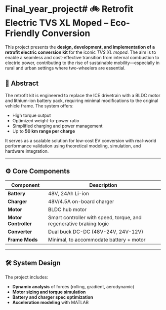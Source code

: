 # Final_year_project# 🚲 Retrofit Electric TVS XL Moped – Eco-Friendly Conversion

This project presents the **design, development, and implementation of a retrofit electric conversion kit** for the iconic *TVS XL moped*. The aim is to enable a seamless and cost-effective transition from internal combustion to electric power, contributing to the rise of sustainable mobility—especially in rural and urban settings where two-wheelers are essential.

## 📘 Abstract

The retrofit kit is engineered to replace the ICE drivetrain with a BLDC motor and lithium-ion battery pack, requiring minimal modifications to the original vehicle frame. The system offers:
- High torque output
- Optimized weight-to-power ratio
- Simplified charging and power management
- Up to **50 km range per charge**

It serves as a scalable solution for low-cost EV conversion with real-world performance validation using theoretical modeling, simulation, and hardware integration.

---

## ⚙️ Core Components

| Component | Description |
|----------|-------------|
| **Battery** | 48V, 24Ah Li-ion |
| **Charger** | 48V/4.5A on-board charger  |
| **Motor** | BLDC hub motor |
| **Motor Controller** | Smart controller with speed, torque, and regenerative braking logic |
| **Converter** | Dual buck DC-DC (48V-24V, 24V-12V) |
| **Frame Mods** | Minimal, to accommodate battery + motor |

---

## 🛠 System Design

The project includes:
- **Dynamic analysis** of forces (rolling, gradient, aerodynamic)
- **Motor sizing and torque simulation**
- **Battery and charger spec optimization**
- **Acceleration modeling** with MATLAB
